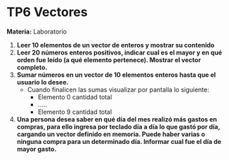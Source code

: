 # TP6 Vectores

**Materia:** Laboratorio

1. **Leer 10 elementos de un vector de enteros y mostrar su contenido**
2. **Leer 20 números enteros positivos, indicar cual es el mayor y en qué orden fue leído (a qué elemento pertenece). Mostrar el vector completo.**
3. **Sumar números en un vector de 10 elementos enteros hasta que el usuario lo desee.**
   - Cuando finalicen las sumas visualizar por pantalla lo siguiente:
     - Elemento 0 cantidad total
     - .....
     - Elemento 9 cantidad total
4. **Una persona desea saber en qué día del mes realizó más gastos en compras, para ello ingresa por teclado día a día lo que gastó por día, cargando un vector definido en memoria. Puede haber varias o ninguna compra para un determinado día. Informar cual fue el día de mayor gasto.**
